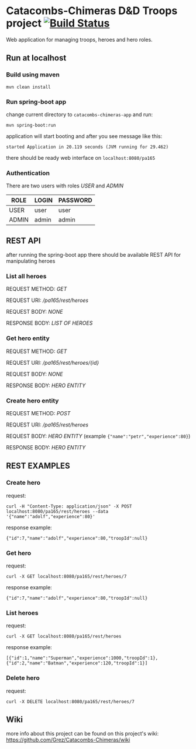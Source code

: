 # Catacombs-Chimeras D&D Troops project [![Build Status](https://travis-ci.org/Grez/Catacombs-Chimeras.svg?branch=master)](https://travis-ci.org/Grez/Catacombs-Chimeras)

Web application for managing troops, heroes and hero roles.

## Run at localhost

### Build using maven
```
mvn clean install
```
### Run spring-boot app
change current directory to ```catacombs-chimeras-app``` and run:

```
mvn spring-boot:run
```

application will start booting and after you see message like this: 

```
started Application in 20.119 seconds (JVM running for 29.462)
```

there should be ready web interface on ```localhost:8080/pa165```

### Authentication
There are two users with roles *USER* and *ADMIN*

  ROLE   |  LOGIN  | PASSWORD
---------|---------|----------
  USER   |  user   | user
  ADMIN  |  admin  | admin

## REST API 
after running the spring-boot app there should be available REST API for manipulating heroes
### List all heroes
REQUEST METHOD: *GET*

REQUEST URI: */pa165/rest/heroes*

REQUEST BODY: *NONE*

RESPONSE BODY: *LIST OF HEROES*

### Get hero entity
REQUEST METHOD: *GET*

REQUEST URI: */pa165/rest/heroes/{id}*

REQUEST BODY: *NONE*

RESPONSE BODY: *HERO ENTITY*

### Create hero entity

REQUEST METHOD: *POST*

REQUEST URI: */pa165/rest/heroes*

REQUEST BODY: *HERO ENTITY*  (example ```{"name":"petr","experience":80}```)

RESPONSE BODY: *HERO ENTITY*

## REST EXAMPLES

### Create hero
request:

```
curl -H "Content-Type: application/json" -X POST localhost:8080/pa165/rest/heroes --data '{"name":"adolf","experience":80}'
```
response example:

```
{"id":7,"name":"adolf","experience":80,"troopId":null}
```
### Get hero 
request:

```
curl -X GET localhost:8080/pa165/rest/heroes/7
```
response example:

```
{"id":7,"name":"adolf","experience":80,"troopId":null}
```
### List heroes
request:

```
curl -X GET localhost:8080/pa165/rest/heroes
```
response example:

```
[{"id":1,"name":"Superman","experience":1000,"troopId":1},{"id":2,"name":"Batman","experience":120,"troopId":1}]
```
### Delete hero
request:
```
curl -X DELETE localhost:8080/pa165/rest/heroes/7
```
## Wiki
more info about this project can be found on this project's wiki:
https://github.com/Grez/Catacombs-Chimeras/wiki
